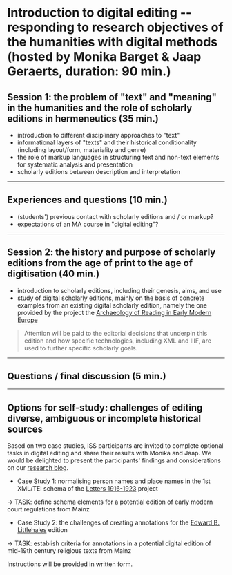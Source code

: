 # Introduction to digital editing -- responding to research objectives of the humanities with digital methods (hosted by Monika Barget & Jaap Geraerts, duration: 90 min.)

## Session 1: the problem of "text" and "meaning" in the humanities and the role of scholarly editions in hermeneutics (35 min.)

* introduction to different disciplinary approaches to "text"
* informational layers of "texts" and their historical conditionality (including layout/form, materiality and genre)
* the role of markup languages in structuring text and non-text elements for systematic analysis and presentation
* scholarly editions between description and interpretation

***
## Experiences and questions (10 min.)

* (students') previous contact with scholarly editions and / or markup?
* expectations of an MA course in "digital editing"?

***

## Session 2: the history and purpose of scholarly editions from the age of print to the age of digitisation (40 min.)

* introduction to scholarly editions, including their genesis, aims, and use
* study of digital scholarly editions, mainly on the basis of concrete examples from an existing digital scholarly edition, namely the one provided by the project the [Archaeology of Reading in Early Modern Europe](https://archaeologyofreading.org/)

> Attention will be paid to the editorial decisions that underpin this edition and how specific technologies, including XML and IIIF, are used to further specific scholarly goals. 

***
## Questions / final discussion (5 min.)

***

## Options for self-study: challenges of editing diverse, ambiguous or incomplete historical sources

Based on two case studies, ISS participants are invited to complete optional tasks in digital editing and share their results with Monika and Jaap. We would be delighted to present the participants' findings and considerations on our [research blog](https://dhlab.hypotheses.org/). 

* Case Study 1: normalising person names and place names in the 1st XML/TEI schema of the [Letters 1916-1923](http://letters1916.maynoothuniversity.ie/) project

-> TASK: define schema elements for a potential edition of early modern court regulations from Mainz

* Case Study 2: the challenges of creating annotations for the [Edward B. Littlehales](https://www.youtube.com/watch?v=wRslCtTPpzc&feature=youtu.be) edition

-> TASK: establish criteria for annotations in a potential digital edition of mid-19th century religious texts from Mainz

Instructions will be provided in written form.
